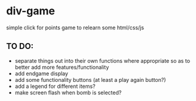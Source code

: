 # div-game
simple click for points game to relearn some html/css/js






## TO DO:
- separate things out into their own functions where appropriate so as to better add more features/functionality
- add endgame display
- add some functionality buttons (at least a play again button?)
- add a legend for different items?
- make screen flash when bomb is selected?